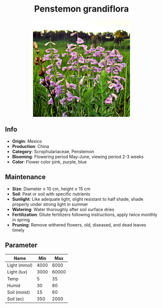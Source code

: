 <h1 align='center'>Penstemon grandiflora</h1>
<p align="center">
    <img 
        align='center'
        width='320'
        src="../images/penstemon grandiflora.png" 
        alt='Penstemon grandiflora' />
</p>

## Info

 - **Origin**: Mexico
 - **Production**: China
 - **Category**: Scrophulariaceae, Penstemon
 - **Blooming**: Flowering period May-June, viewing period 2-3 weeks
 - **Color**: Flower color pink, purple, blue

## Maintenance

 - **Size**: Diameter ≥ 10 cm, height ≥ 15 cm
 - **Soil**: Peat or soil with specific nutrients
 - **Sunlight**: Like adequate light, slight resistant to half shade, shade properly under strong light in summer
 - **Watering**: Water thoroughly after soil surface dries
 - **Fertilization**: Dilute fertilizers following instructions, apply twice monthly in spring
 - **Pruning**: Remove withered flowers, old, diseased, and dead leaves timely

## Parameter

| Name         | Min  | Max   |
|--------------|------|-------|
| Light (mmol) | 4000 | 6000  |
| Light (lux)  | 3000 | 60000 |
| Temp         | 5    | 35    |
| Humid        | 30   | 80    |
| Soil (moist) | 15   | 60    |
| Soil (ec)    | 350  | 2000  |